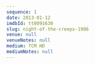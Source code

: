 ```yaml
---
sequence: 1
date: 2013-01-12
imdbId: tt0091630
slug: night-of-the-creeps-1986
venue: null
venueNotes: null
medium: TCM HD
mediumNotes: null
---
```


